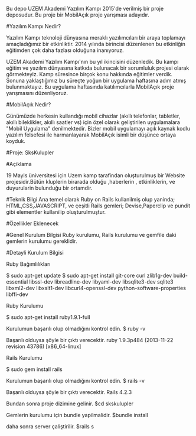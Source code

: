 Bu depo UZEM Akademi Yazılım Kampı 2015'de verilmiş bir proje deposudur. Bu proje bir MobilAçık proje yarışması adayıdır.

#Yazılım Kampı Nedir?

Yazılım Kampı teknoloji dünyasına meraklı yazılımcıları bir araya toplamayı amaçladığımız bir etkinliktir. 2014 yılında birincisi düzenlenen bu etkinliğin eğitimden çok daha fazlası olduğuna inanıyoruz.

UZEM Akademi Yazılım Kampı'nın bu yıl ikincisini düzenledik. Bu kampı eğitim ve yazılım dünyasına katkıda bulunacak bir sorumluluk projesi olarak görmekteyiz. Kamp süresince birçok konu hakkında eğitimler verdik. Sonuna yaklaştığımız bu süreçte yoğun bir uygulama haftasına adım atmış bulunmaktayız. Bu uygulama haftasında katılımcılarla MobilAçık proje yarışmasını düzenliyoruz.

#MobilAçık Nedir?

Günümüzde herkesin kullandığı mobil cihazlar (akıllı telefonlar, tabletler, akıllı bileklikler, akıllı saatler vs) için özel olarak geliştirilen uygulamalara "Mobil Uygulama" denilmektedir. Bizler mobil uygulamayı açık kaynak kodlu yazılım felsefesi ile harmanlayarak MobilAçık isimli bir düşünce ortaya koyduk.

#Proje: SksKulupler

#Açiklama

  19 Mayis üniversitesi için Uzem kamp tarafindan oluşturulmuş bir Website projesidir.Bütün kluplerin birarada olduğu ,haberlerin , etkinliklerin, ve duyurularin bulunduğu bir ortamdir.
  
#Teknik Bilgi
Ana temel olarak Ruby on Rails kullanilmiş olup yaninda;
HTML,CSS,JAVASCRIPT, ve çeşitli Rails gemleri;
Devise,Paperclip ve pundit gibi elementler kullanilip oluşturulmuştur.

#Özellikler
  Eklenecek
  
#Genel Kurulum Bilgisi
  Ruby kurulumu, Rails kurulumu ve gemfile daki gemlerin kurulumu gereklidir.

#Detayli Kurulum Bilgisi
    
  Ruby Bağımlılıkları

$ sudo apt-get update
$ sudo apt-get install git-core curl zlib1g-dev build-essential libssl-dev libreadline-dev libyaml-dev libsqlite3-dev sqlite3 libxml2-dev libxslt1-dev libcurl4-openssl-dev python-software-properties libffi-dev

Ruby Kurulumu

$ sudo apt-get install ruby1.9.1-full

Kurulumun başarılı olup olmadığını kontrol edin.
$ ruby -v

Başarılı olduysa şöyle bir çıktı verecektir.
ruby 1.9.3p484 (2013-11-22 revision 43786) [x86_64-linux]

Rails Kurulumu

$ sudo gem install rails

Kurulumun başarılı olup olmadığını kontrol edin.
$ rails -v

Başarılı olduysa şöyle bir çıktı verecektir.
Rails 4.2.3

Bundan sonra proje dizimine gelinir.
$cd skskulupler

Gemlerin kurulumu için bundle yapilmalidir.
$bundle install

daha sonra server çaliştirilir.
$rails s

